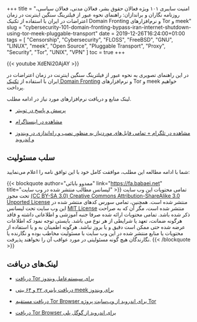 +++
title = "امنیت سایبری ۱۰۱ ویژه فعالان حقوق بشر، فعالان مدنی، فعالان سیاسی، روزنامه نگاران و براندازان: راهنمای نحوه عبور از فیلترینگ سنگین اینترنت در زمان اعتراضات در ایران با استفاده از تکنیک Domain Fronting و نرم‌افزارهای Tor و meek"
slug = "cybersecurity-101-domain-fronting-bypass-iran-internet-shutdown-using-tor-meek-pluggable-transport"
date = 2019-12-26T16:24:00+01:00
tags = [ "Censorship", "Cybersecurity", "FLOSS", "FreeBSD", "GNU", "LINUX", "meek", "Open Source", "Pluggable Transport", "Proxy", "Security", "Tor", "UNIX", "VPN" ]
toc = true
+++

{{< youtube XdENi20AjAY >}}

در این راهنمای تصویری به نحوه عبور از فیلترینگ سنگین اینترنت در زمان اعتراضات در ایران با استفاده از [تکنیک Domain Fronting](/blog/cybersecurity-101-domain-fronting/) و نرم‌افزارهای Tor و meek خواهیم پرداخت.

لینک منابع و دریافت نرم‌افزارهای مورد نیاز در ادامه مطلب.

* [پرسش و پاسخ در توییتر](https://twitter.com/mamadou_babaei/status/1210283015554895872)

* [مشاهده در اینستاگرام](https://www.instagram.com/tv/B6jCNpsH6ff/)

* [مشاهده در تلگرام + تمامی فایل‌های موردنیاز به منظور نصب و راه‌اندازی در ویندوز و اندروید](https://t.me/mamadou_babaei/30)

<!--more-->

## سلب مسئولیت

شما با ادامه مطالعه این مطلب، موافقت کامل خود با این توافق نامه را اعلام می‌نمایید:

{{< blockquote author="ممدوو بابائی" link="https://fa.babaei.net" title="لیسانس مطالب منتشر شده در وب سایت" >}}
تمامی محتویات این وب سایت تحت مجوز <a rel="license" href="https://creativecommons.org/licenses/by-sa/3.0/deed.fa" target="_blank">(CC BY-SA 3.0) Creative Commons Attribution-ShareAlike 3.0 Unported License</a> منتشر شده است. همچنین، تمامی سورس کدهای منتشر شده در این وب سایت تحت لیسانس <a rel="license" href="http://opensource.org/licenses/MIT" target="_blank">MIT License</a> منتشر شده است، مگر آن که به صراحت ذکر شده باشد. تمامی محتویات ارائه شده صرفا جنبه آموزشی و اطلاعاتی داشته و فاقد هرگونه ضمانت، تعهد یا شرایطی از هر نوع می باشد. بایستی توجه نمود که اطلاعات عرضه شده حتی ممکن است دقیق و یا بروز نباشد. هرگونه اطمینان به و یا استفاده از محتویات یا منابع منتشر شده در این وب سایت با مسئولیت مخاطب بوده و نگارنده یا نگارندگان هیچ گونه مسئولیتی در مورد عواقب آن را نخواهند پذیرفت.
{{< /blockquote >}}

## لینک‌های دریافت

* [دریافت Tor برای سیستم‌عامل ویندوز](https://www.torproject.org/download/)

* [دریافت باینری ۳۲ و ۶۴ بیتی meek برای ویندوز](https://github.com/NuLL3rr0r/meek-iranprotests/releases)

* [دریافت مستقیم Tor Browser برای اندروید از وب‌سایت پروژه Tor](https://www.torproject.org/download/#android)

* [دریافت Tor Browser برای اندروید از گوگل پلی](https://play.google.com/store/apps/details?id=org.torproject.torbrowser&hl=en)
